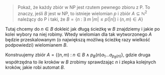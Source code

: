 >Pokaż, że każdy zbiór w NP jest rzutem pewnego zbioru z P. To znaczy, jeśli $B$ jest w NP, to istnieje wielomian $p$ i zbiór $A\subseteq\mathbb{N}^2$ należący do P i taki, że
>$B=\{n\;:\;\exists\;m\;|m|\leq p(|n|)\text{ i }(n,m)\in A\}$

Tutaj chcemy do $n\in B$ dokleić jak długą ścieżkę w $B$ znajdziemy i jakie po kolei wybory na niej robimy. Wtedy wielomian dla tak wytworzonego $A$ będzie przeskalowanym (o największą możliwą ścieżkę razy wielkość podpowiedzi) wielomianem $B$. 

Konstruujemy zbiór $A=\{(n,m)\;:\;n\in B\;\land\;p_B(n)a_1...a_{p_B(n)}\}$, gdzie druga współrzędna to ile kroków w $B$ zrobimy sprawdzając $n$ i zlepka kolejnych kroków, jakie robi automat $B$.